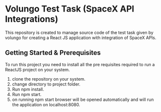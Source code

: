 # Volungo Test Task (SpaceX API Integrations)

This repository is created to manage source code of the test task given by volungo for creating a React JS application with integration of SpaceX APIs.

## Getting Started & Prerequisites
To run this project you need to install all the pre requisites required to run a ReactJS project on your system.
1. clone the repository on your system.
2. change directory to project folder.
3. Run npm install.
4. Run npm start.
5. on running npm start browser will be opened automatically and will run the application on localhost:8080.
